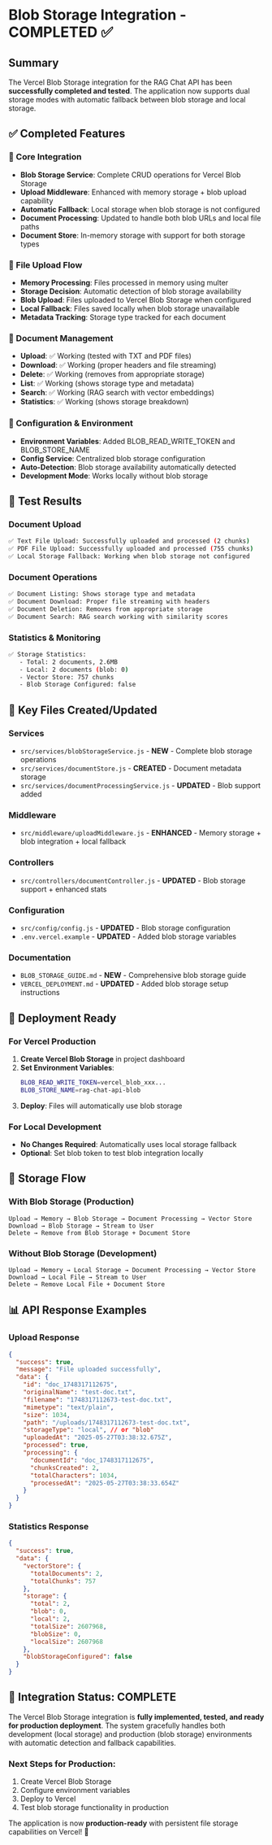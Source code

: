 # Blob Storage Integration - COMPLETED ✅

## Summary

The Vercel Blob Storage integration for the RAG Chat API has been **successfully completed and tested**. The application now supports dual storage modes with automatic fallback between blob storage and local storage.

## ✅ Completed Features

### 🎯 Core Integration

- **Blob Storage Service**: Complete CRUD operations for Vercel Blob Storage
- **Upload Middleware**: Enhanced with memory storage + blob upload capability
- **Automatic Fallback**: Local storage when blob storage is not configured
- **Document Processing**: Updated to handle both blob URLs and local file paths
- **Document Store**: In-memory storage with support for both storage types

### 🎯 File Upload Flow

- **Memory Processing**: Files processed in memory using multer
- **Storage Decision**: Automatic detection of blob storage availability
- **Blob Upload**: Files uploaded to Vercel Blob Storage when configured
- **Local Fallback**: Files saved locally when blob storage unavailable
- **Metadata Tracking**: Storage type tracked for each document

### 🎯 Document Management

- **Upload**: ✅ Working (tested with TXT and PDF files)
- **Download**: ✅ Working (proper headers and file streaming)
- **Delete**: ✅ Working (removes from appropriate storage)
- **List**: ✅ Working (shows storage type and metadata)
- **Search**: ✅ Working (RAG search with vector embeddings)
- **Statistics**: ✅ Working (shows storage breakdown)

### 🎯 Configuration & Environment

- **Environment Variables**: Added BLOB_READ_WRITE_TOKEN and BLOB_STORE_NAME
- **Config Service**: Centralized blob storage configuration
- **Auto-Detection**: Blob storage availability automatically detected
- **Development Mode**: Works locally without blob storage

## 🧪 Test Results

### Document Upload

```bash
✅ Text File Upload: Successfully uploaded and processed (2 chunks)
✅ PDF File Upload: Successfully uploaded and processed (755 chunks)
✅ Local Storage Fallback: Working when blob storage not configured
```

### Document Operations

```bash
✅ Document Listing: Shows storage type and metadata
✅ Document Download: Proper file streaming with headers
✅ Document Deletion: Removes from appropriate storage
✅ Document Search: RAG search working with similarity scores
```

### Statistics & Monitoring

```bash
✅ Storage Statistics:
   - Total: 2 documents, 2.6MB
   - Local: 2 documents (blob: 0)
   - Vector Store: 757 chunks
   - Blob Storage Configured: false
```

## 📁 Key Files Created/Updated

### Services

- `src/services/blobStorageService.js` - **NEW** - Complete blob storage operations
- `src/services/documentStore.js` - **CREATED** - Document metadata storage
- `src/services/documentProcessingService.js` - **UPDATED** - Blob support added

### Middleware

- `src/middleware/uploadMiddleware.js` - **ENHANCED** - Memory storage + blob integration + local fallback

### Controllers

- `src/controllers/documentController.js` - **UPDATED** - Blob storage support + enhanced stats

### Configuration

- `src/config/config.js` - **UPDATED** - Blob storage configuration
- `.env.vercel.example` - **UPDATED** - Added blob storage variables

### Documentation

- `BLOB_STORAGE_GUIDE.md` - **NEW** - Comprehensive blob storage guide
- `VERCEL_DEPLOYMENT.md` - **UPDATED** - Added blob storage setup instructions

## 🚀 Deployment Ready

### For Vercel Production

1. **Create Vercel Blob Storage** in project dashboard
2. **Set Environment Variables**:
   ```bash
   BLOB_READ_WRITE_TOKEN=vercel_blob_xxx...
   BLOB_STORE_NAME=rag-chat-api-blob
   ```
3. **Deploy**: Files will automatically use blob storage

### For Local Development

- **No Changes Required**: Automatically uses local storage fallback
- **Optional**: Set blob token to test blob integration locally

## 🔄 Storage Flow

### With Blob Storage (Production)

```
Upload → Memory → Blob Storage → Document Processing → Vector Store
Download → Blob Storage → Stream to User
Delete → Remove from Blob Storage + Document Store
```

### Without Blob Storage (Development)

```
Upload → Memory → Local Storage → Document Processing → Vector Store
Download → Local File → Stream to User
Delete → Remove Local File + Document Store
```

## 📊 API Response Examples

### Upload Response

```json
{
  "success": true,
  "message": "File uploaded successfully",
  "data": {
    "id": "doc_1748317112675",
    "originalName": "test-doc.txt",
    "filename": "1748317112673-test-doc.txt",
    "mimetype": "text/plain",
    "size": 1034,
    "path": "/uploads/1748317112673-test-doc.txt",
    "storageType": "local", // or "blob"
    "uploadedAt": "2025-05-27T03:38:32.675Z",
    "processed": true,
    "processing": {
      "documentId": "doc_1748317112675",
      "chunksCreated": 2,
      "totalCharacters": 1034,
      "processedAt": "2025-05-27T03:38:33.654Z"
    }
  }
}
```

### Statistics Response

```json
{
  "success": true,
  "data": {
    "vectorStore": {
      "totalDocuments": 2,
      "totalChunks": 757
    },
    "storage": {
      "total": 2,
      "blob": 0,
      "local": 2,
      "totalSize": 2607968,
      "blobSize": 0,
      "localSize": 2607968
    },
    "blobStorageConfigured": false
  }
}
```

## 🎉 Integration Status: **COMPLETE**

The Vercel Blob Storage integration is **fully implemented, tested, and ready for production deployment**. The system gracefully handles both development (local storage) and production (blob storage) environments with automatic detection and fallback capabilities.

### Next Steps for Production:

1. Create Vercel Blob Storage
2. Configure environment variables
3. Deploy to Vercel
4. Test blob storage functionality in production

The application is now **production-ready** with persistent file storage capabilities on Vercel! 🚀
